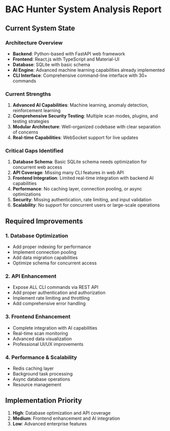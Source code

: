 # BAC Hunter System Analysis Report

## Current System State

### Architecture Overview
- **Backend**: Python-based with FastAPI web framework
- **Frontend**: React.js with TypeScript and Material-UI
- **Database**: SQLite with basic schema
- **AI Engine**: Advanced machine learning capabilities already implemented
- **CLI Interface**: Comprehensive command-line interface with 30+ commands

### Current Strengths
1. **Advanced AI Capabilities**: Machine learning, anomaly detection, reinforcement learning
2. **Comprehensive Security Testing**: Multiple scan modes, plugins, and testing strategies
3. **Modular Architecture**: Well-organized codebase with clear separation of concerns
4. **Real-time Capabilities**: WebSocket support for live updates

### Critical Gaps Identified
1. **Database Schema**: Basic SQLite schema needs optimization for concurrent web access
2. **API Coverage**: Missing many CLI features in web API
3. **Frontend Integration**: Limited real-time integration with backend AI capabilities
4. **Performance**: No caching layer, connection pooling, or async optimizations
5. **Security**: Missing authentication, rate limiting, and input validation
6. **Scalability**: No support for concurrent users or large-scale operations

## Required Improvements

### 1. Database Optimization
- Add proper indexing for performance
- Implement connection pooling
- Add data migration capabilities
- Optimize schema for concurrent access

### 2. API Enhancement
- Expose ALL CLI commands via REST API
- Add proper authentication and authorization
- Implement rate limiting and throttling
- Add comprehensive error handling

### 3. Frontend Enhancement
- Complete integration with AI capabilities
- Real-time scan monitoring
- Advanced data visualization
- Professional UI/UX improvements

### 4. Performance & Scalability
- Redis caching layer
- Background task processing
- Async database operations
- Resource management

## Implementation Priority
1. **High**: Database optimization and API coverage
2. **Medium**: Frontend enhancement and AI integration
3. **Low**: Advanced enterprise features
